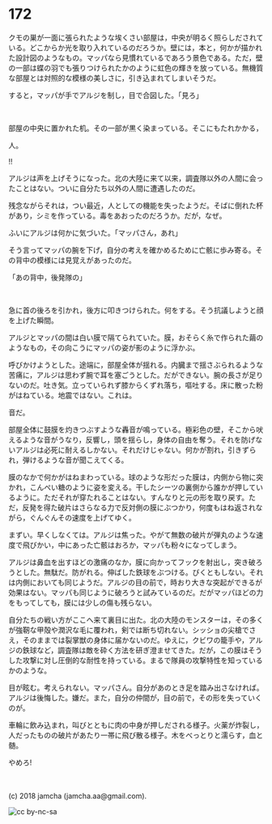 # 172

クモの巣が一面に張られたような埃くさい部屋は，中央が明るく照らしだされている。どこからか光を取り入れているのだろうか。壁には，本と，何かが描かれた設計図のようなもの。マッパなら見慣れているであろう景色である。ただ，壁の一部は蝶の羽でも張りつけられたかのように虹色の輝きを放っている。無機質な部屋とは対照的な模様の美しさに，引き込まれてしまいそうだ。  

すると，マッパが手でアルジを制し，目で合図した。「見ろ」  

<br>  

部屋の中央に置かれた机。その一部が黒く染まっている。そこにもたれかかる，  

人。  

!!  

アルジは声を上げそうになった。北の大陸に来て以来，調査隊以外の人間に会ったことはない。ついに自分たち以外の人間に遭遇したのだ。  

残念ながらそれは，つい最近，人としての機能を失ったようだ。そばに倒れた杯があり，シミを作っている。毒をあおったのだろうか。だが，なぜ。  

ふいにアルジは何かに気づいた。「マッパさん，あれ」  

そう言ってマッパの腕を下げ，自分の考えを確かめるために亡骸に歩み寄る。その背中の模様には見覚えがあったのだ。  

「あの背中，後発隊の」  

<br>  

急に首の後ろを引かれ，後方に叩きつけられた。何をする。そう抗議しようと顔を上げた瞬間。  

アルジとマッパの間は白い膜で隔てられていた。膜，おそらく糸で作られた繭のようなもの，その向こうにマッパの姿が影のように浮かぶ。  

呼びかけようとした。途端に，部屋全体が揺れる。内臓まで揺さぶられるような苦痛に，アルジは思わず腕で耳を塞ごうとした。だができない。腕の長さが足りないのだ。吐き気。立っていられず膝からくずれ落ち，嘔吐する。床に散った粉がはねている。地震ではない。これは。  

音だ。  

部屋全体に鼓膜を灼きつぶすような轟音が鳴っている。極彩色の壁，そこから吠えるような音がうなり，反響し，頭を揺らし，身体の自由を奪う。それを防げないアルジは必死に耐えるしかない。それだけじゃない。何かが割れ，引きずられ，弾けるような音が聞こえてくる。  

膜のなかで何かがはねまわっている。球のような形だった膜は，内側から物に突かれ，こんぺい糖のように姿を変える。干したシーツの裏側から誰かが押しているように。ただそれが穿たれることはない。すんなりと元の形を取り戻す。ただ，反発を得た破片はさらなる力で反対側の膜にぶつかり，何度もはね返されながら，ぐんぐんその速度を上げてゆく。  

まずい。早くしなくては。アルジは焦った。やがて無数の破片が弾丸のような速度で飛びかい，中にあった亡骸はおろか，マッパも粉々になってしまう。  

アルジは鼻血を出すほどの激痛のなか，膜に向かってフックを射出し，突き破ろうとした。無駄だ。防がれる。伸ばした鉄球をぶつける。びくともしない。それは内側においても同じようだ。アルジの目の前で，時おり大きな突起ができるが効果はない。マッパも同じように破ろうと試みているのだ。だがマッパほどの力をもってしても，膜には少しの傷も残らない。  

自分たちの戦い方がここへ来て裏目に出た。北の大陸のモンスターは，その多くが強靭な甲殻や潤沢な毛に覆われ，剣では断ち切れない。シッショの尖槍でさえ，そのままでは裂掌獣の身体に届かないのだ。ゆえに，クビワの籠手や，アルジの鉄球など，調査隊は敵を砕く方法を研ぎ澄ませてきた。だが，この膜はそうした攻撃に対し圧倒的な耐性を持っている。まるで隊員の攻撃特性を知っているかのような。  

目が眩む。考えられない。マッパさん。自分があのとき足を踏み出さなければ。アルジは後悔した。嫌だ。また，自分の仲間が，目の前で，その形を失っていくのが。  

車輪に飲み込まれ，叫びとともに肉の中身が押しだされる様子。火薬が炸裂し，人だったものの破片があたり一帯に飛び散る様子。木をべっとりと濡らす，血と髄。  

やめろ!  

<br>  
<br>  
(c) 2018 jamcha (jamcha.aa@gmail.com).  

![cc by-nc-sa](http://i.creativecommons.org/l/by-nc-sa/4.0/88x31.png)
